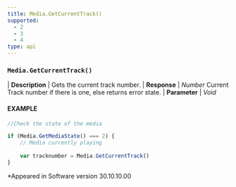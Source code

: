 ```yaml
---
title: Media.GetCurrentTrack()
supported:
  - 2
  - 3
  - 4
type: api
---
```


### `Media.GetCurrentTrack()`

| **Description** | Gets the current track number.
| **Response** | *Number*  Current Track number if there is one, else returns error state.
| **Parameter**   | *Void*

#### EXAMPLE

```javascript
//Check the state of the media

if (Media.GetMediaState() === 2) {
	// Media currently playing
	
	var tracknumber = Media.GetCurrentTrack()
}
```

*Appeared in Software version 30.10.10.00